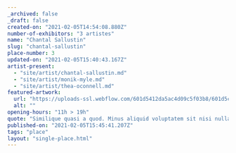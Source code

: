 ```yaml
---
_archived: false
_draft: false
created-on: "2021-02-05T14:54:08.880Z"
number-of-exhibitors: "3 artistes"
name: "Chantal Sallustin"
slug: "chantal-sallustin"
place-number: 3
updated-on: "2021-02-05T15:40:43.167Z"
artist-present:
  - "site/artist/chantal-sallustin.md"
  - "site/artist/monik-myle.md"
  - "site/artist/thea-oconnell.md"
featured-artwork:
  url: "https://uploads-ssl.webflow.com/601d5412da5ac4d09c5f03b8/601d5c0e39f23ca3489a1714_1612536846558-image19.jpg"
  alt: ""
opening-hours: "11h > 19h"
quote: "Similique quasi a quod. Minus aliquid voluptatem sit nisi nulla perferendis. Voluptatem commodi reiciendis in commodi commodi illo maxi"
published-on: "2021-02-05T15:45:41.207Z"
tags: "place"
layout: "single-place.html"
---
```



